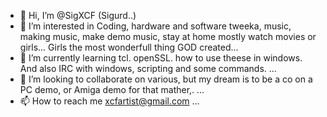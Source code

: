 - 👋 Hi, I’m @SigXCF (Sigurd..)
- 👀 I’m interested in Coding, hardware and software tweeka, music, making music, make demo music, stay at home mostly watch movies or girls... Girls the most wonderfull thing GOD created...
- 🌱 I’m currently learning tcl. openSSL. how to use theese in windows. And also IRC with windows, scripting and some commands. ...
- 💞️ I’m looking to collaborate on various, but my dream is to be a co on a PC demo, or Amiga demo for that mather,. ...
- 📫 How to reach me xcfartist@gmail.com ...

<!---
Brand new GitHub! Just wrote this little readme.md to introduce myself. I am Sigurd, i live in norway. Been user of PC for a looong time.
Certified technitian and engineer. Academic background with 8 diplomas or exam graduation aproves. 
Take contact if anything :)
--->
